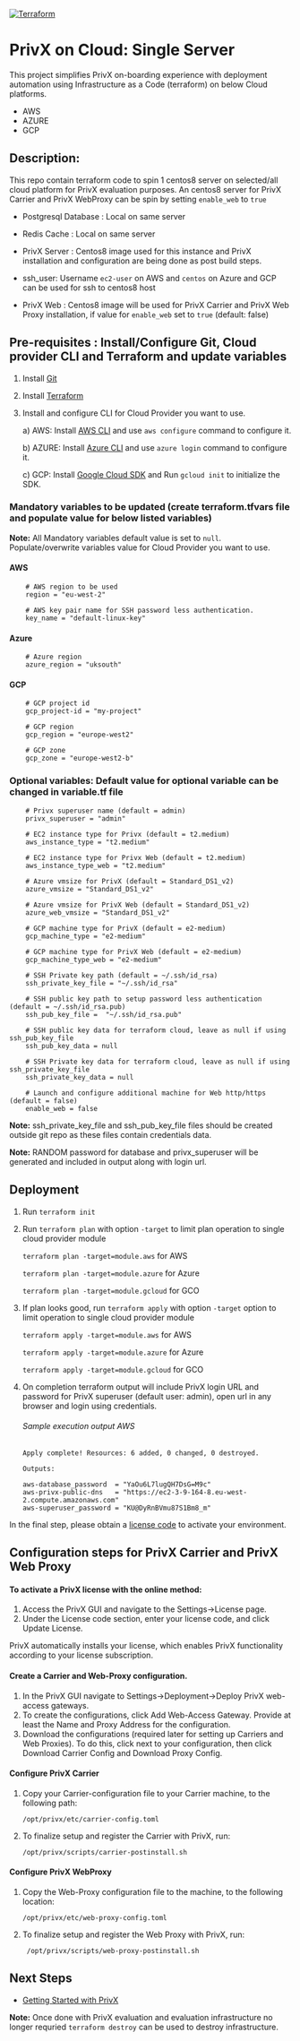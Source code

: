[![Terraform](https://github.com/kushns/privx-on-cloud-single-server/actions/workflows/terraform.yml/badge.svg)](https://github.com/kushns/privx-on-cloud-single-server/actions/workflows/terraform.yml)

# PrivX on Cloud: Single Server
This project simplifies PrivX on-boarding experience with deployment automation using Infrastructure as a Code (terraform) on below Cloud platforms.
* AWS
* AZURE
* GCP

## Description:
This repo contain terraform code to spin 1 centos8 server on selected/all cloud platform for PrivX evaluation purposes.
An centos8 server for PrivX Carrier and PrivX WebProxy can be spin by setting `enable_web` to `true`

* Postgresql Database : Local on same server

* Redis Cache  : Local on same server

* PrivX Server :  Centos8 image used for this instance and PrivX installation and configuration are being done as post build steps.

* ssh_user: Username `ec2-user` on AWS and `centos` on Azure and GCP can be used for ssh to centos8 host

* PrivX Web : Centos8 image will be used for PrivX Carrier and PrivX Web Proxy installation, if value for `enable_web` set to `true` (default: false)

## Pre-requisites : Install/Configure Git, Cloud provider CLI and Terraform and update variables

1. Install [Git](https://git-scm.com/downloads)
1. Install [Terraform](https://www.terraform.io/)
1. Install and configure CLI for Cloud Provider you want to use.
   
    a) AWS: Install [AWS CLI](https://aws.amazon.com/cli/) and use `aws configure` command to configure it.
    
    b) AZURE: Install [Azure CLI](https://docs.microsoft.com/en-us/cli/azure/install-azure-cli?view=azure-cli-latest) and use `azure login` command to configure it.
    
    c) GCP: Install [Google Cloud SDK](https://cloud.google.com/sdk/docs/install) and Run `gcloud init` to initialize the SDK.


### Mandatory variables to be updated (create terraform.tfvars file and populate value for below listed variables)
**Note:** All Mandatory variables default value is set to `null`. Populate/overwrite variables value for Cloud Provider you want to use.    
#### AWS
```
    # AWS region to be used
    region = "eu-west-2"
    
    # AWS key pair name for SSH password less authentication.
    key_name = "default-linux-key"
```
#### Azure
```
    # Azure region
    azure_region = "uksouth"
```
#### GCP
```
    # GCP project id
    gcp_project-id = "my-project"  
    
    # GCP region
    gcp_region = "europe-west2"
    
    # GCP zone
    gcp_zone = "europe-west2-b"
```

### Optional variables: Default value for optional variable can be changed in variable.tf file 
```
    # Privx superuser name (default = admin)
    privx_superuser = "admin"
     
    # EC2 instance type for Privx (default = t2.medium) 
    aws_instance_type = "t2.medium"
    
    # EC2 instance type for Privx Web (default = t2.medium) 
    aws_instance_type_web = "t2.medium"
    
    # Azure vmsize for PrivX (default = Standard_DS1_v2)
    azure_vmsize = "Standard_DS1_v2"
    
    # Azure vmsize for PrivX Web (default = Standard_DS1_v2)
    azure_web_vmsize = "Standard_DS1_v2"
        
    # GCP machine type for PrivX (default = e2-medium)
    gcp_machine_type = "e2-medium"
    
    # GCP machine type for PrivX Web (default = e2-medium)
    gcp_machine_type_web = "e2-medium"
    
    # SSH Private key path (default = ~/.ssh/id_rsa)
    ssh_private_key_file = "~/.ssh/id_rsa"
    
    # SSH public key path to setup password less authentication (default = ~/.ssh/id_rsa.pub)
    ssh_pub_key_file =  "~/.ssh/id_rsa.pub"
    
    # SSH public key data for terraform cloud, leave as null if using ssh_pub_key_file
    ssh_pub_key_data = null

    # SSH Private key data for terraform cloud, leave as null if using ssh_private_key_file
    ssh_private_key_data = null
    
    # Launch and configure additional machine for Web http/https (default = false)
    enable_web = false 
```
**Note:** ssh_private_key_file and ssh_pub_key_file files should be created outside git repo as these files contain credentials data.

**Note:** RANDOM password for database and privx_superuser will be generated and included in output along with login url.

## Deployment
1. Run `terraform init`
   

2. Run `terraform plan` with option `-target` to limit plan operation to single cloud provider module

   `terraform plan -target=module.aws` for AWS
   
   `terraform plan -target=module.azure` for Azure
   
   `terraform plan -target=module.gcloud` for GCO
   

3. If plan looks good, run `terraform apply` with option `-target` option to limit operation to single cloud provider module
   
   `terraform apply -target=module.aws` for AWS
   
   `terraform apply -target=module.azure` for Azure
   
   `terraform apply -target=module.gcloud` for GCO


4. On completion terraform output will include PrivX login URL and password for PrivX superuser (default user: admin), open url in any browser and login using credentials.
   
   ###### Sample execution output AWS 
   ```
   Apply complete! Resources: 6 added, 0 changed, 0 destroyed.
   
   Outputs:
   
   aws-database_password  = "YaOu6L7lugQH7DsG=M9c"
   aws-privx-public-dns   = "https://ec2-3-9-164-8.eu-west-2.compute.amazonaws.com"
   aws-superuser_password = "KU@DyRnBVmu87S1Bm8_m"
   ```

In the final step, please obtain a [license code](https://info.ssh.com/privx-free-access-management-software) to activate your environment.

## Configuration steps for PrivX Carrier and PrivX Web Proxy

#### To activate a PrivX license with the online method:
1. Access the PrivX GUI and navigate to the Settings→License page.
2. Under the License code section, enter your license code, and click Update License.

PrivX automatically installs your license, which enables PrivX functionality according to your license subscription.

#### Create a Carrier and Web-Proxy configuration.
1. In the PrivX GUI navigate to Settings→Deployment→Deploy PrivX web-access gateways.
1. To create the configurations, click Add Web-Access Gateway. Provide at least the Name and Proxy Address for the configuration.
1. Download the configurations (required later for setting up Carriers and Web Proxies). To do this, click  next to your configuration, then click Download Carrier Config and Download Proxy Config.

#### Configure PrivX Carrier
1. Copy your Carrier-configuration file to your Carrier machine, to the following path:

   `/opt/privx/etc/carrier-config.toml`
1. To finalize setup and register the Carrier with PrivX, run:

   `/opt/privx/scripts/carrier-postinstall.sh`

#### Configure PrivX WebProxy
1. Copy the Web-Proxy configuration file to the machine, to the following location:

   `/opt/privx/etc/web-proxy-config.toml`
1. To finalize setup and register the Web Proxy with PrivX, run:

   ` /opt/privx/scripts/web-proxy-postinstall.sh`

## Next Steps
* [Getting Started with PrivX](https://privx.docs.ssh.com/docs)


**Note:** Once done with PrivX evaluation and evaluation infrastructure no longer requried `terraform destroy` can be used to destroy infrastructure.
